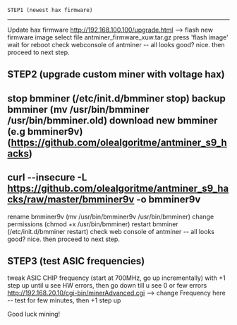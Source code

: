 	STEP1 (newest hax firmware)
-----
Update hax firmware
http://192.168.100.100/upgrade.html --> flash new firmware image
select file antminer_firmware_xuw.tar.gz
press 'flash image'
wait for reboot
check webconsole of antminer -- all looks good? nice. then proceed to next step.

STEP2 (upgrade custom miner with voltage hax)
-----
stop bmminer (/etc/init.d/bmminer stop)
backup bmminer (mv /usr/bin/bmminer /usr/bin/bmminer.old)
download new bmminer (e.g bmminer9v) (https://github.com/olealgoritme/antminer_s9_hacks)
---
curl --insecure -L https://github.com/olealgoritme/antminer_s9_hacks/raw/master/bmminer9v -o bmminer9v
---
rename bmminer9v (mv /usr/bin/bmminer9v /usr/bin/bmminer)
change permissions (chmod +x /usr/bin/bmminer)
restart bmminer (/etc/init.d/bmminer restart)
check web console of antminer -- all looks good? nice. then proceed to next step.

STEP3 (test ASIC frequencies)
-----
tweak ASIC CHIP frequency (start at 700MHz, go up incrementally) with +1 step up until u see HW errors, then go down till u see 0 or few errors
http://192.168.20.10/cgi-bin/minerAdvanced.cgi --> change Frequency here -- test for few minutes, then +1 step up


Good luck mining!
